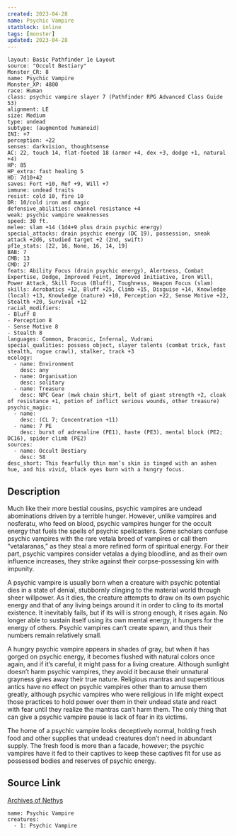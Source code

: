 ```yaml
---
created: 2023-04-28
name: Psychic Vampire
statblock: inline
tags: [monster]
updated: 2023-04-28
---
```

```statblock
layout: Basic Pathfinder 1e Layout
source: "Occult Bestiary"
Monster_CR: 8
name: Psychic Vampire
Monster_XP: 4800
race: Human
class: psychic vampire slayer 7 (Pathfinder RPG Advanced Class Guide 53)
alignment: LE
size: Medium
type: undead
subtype: (augmented humanoid)
INI: +7
perception: +22
senses: darkvision, thoughtsense
AC: 22, touch 14, flat-footed 18 (armor +4, dex +3, dodge +1, natural +4)
HP: 85
HP_extra: fast healing 5
HD: 7d10+42
saves: Fort +10, Ref +9, Will +7
immune: undead traits
resist: cold 10, fire 10
DR: 10/cold iron and magic
defensive_abilities: channel resistance +4
weak: psychic vampire weaknesses
speed: 30 ft.
melee: slam +14 (1d4+9 plus drain psychic energy)
special_attacks: drain psychic energy (DC 19), possession, sneak attack +2d6, studied target +2 (2nd, swift)
pf1e_stats: [22, 16, None, 16, 14, 19]
BAB: 7
CMB: 13
CMD: 27
feats: Ability Focus (drain psychic energy), Alertness, Combat Expertise, Dodge, Improved Feint, Improved Initiative, Iron Will, Power Attack, Skill Focus (Bluff), Toughness, Weapon Focus (slam)
skills: Acrobatics +12, Bluff +25, Climb +15, Disguise +14, Knowledge (local) +13, Knowledge (nature) +10, Perception +22, Sense Motive +22, Stealth +20, Survival +12
racial_modifiers:
- Bluff 8
- Perception 8
- Sense Motive 8
- Stealth 8
languages: Common, Draconic, Infernal, Vudrani
special_qualities: possess object, slayer talents (combat trick, fast stealth, rogue crawl), stalker, track +3
ecology:
  - name: Environment
    desc: any
  - name: Organisation
    desc: solitary
  - name: Treasure
    desc: NPC Gear (mwk chain shirt, belt of giant strength +2, cloak of resistance +1, potion of inflict serious wounds, other treasure)
psychic_magic:
  - name:
    desc: (CL 7; Concentration +11)
  - name: 7 PE
    desc: burst of adrenaline (PE1), haste (PE3), mental block (PE2; DC16), spider climb (PE2)
sources:
  - name: Occult Bestiary
    desc: 58
desc_short: This fearfully thin man’s skin is tinged with an ashen hue, and his vivid, black eyes burn with a hungry focus.
```
## Description
Much like their more bestial cousins, psychic vampires are undead abominations driven by a terrible hunger. However, unlike vampires and nosferatu, who feed on blood, psychic vampires hunger for the occult energy that fuels the spells of psychic spellcasters. Some scholars confuse psychic vampires with the rare vetala breed of vampires or call them “vetalaranas,” as they steal a more refined form of spiritual energy. For their part, psychic vampires consider vetalas a dying bloodline, and as their own influence increases, they strike against their corpse-possessing kin with impunity.

A psychic vampire is usually born when a creature with psychic potential dies in a state of denial, stubbornly clinging to the material world through sheer willpower. As it dies, the creature attempts to draw on its own psychic energy and that of any living beings around it in order to cling to its mortal existence. It inevitably fails, but if its will is strong enough, it rises again. No longer able to sustain itself using its own mental energy, it hungers for the energy of others. Psychic vampires can’t create spawn, and thus their numbers remain relatively small.

A hungry psychic vampire appears in shades of gray, but when it has gorged on psychic energy, it becomes flushed with natural colors once again, and if it’s careful, it might pass for a living creature. Although sunlight doesn’t harm psychic vampires, they avoid it because their unnatural grayness gives away their true nature. Religious mantras and superstitious antics have no effect on psychic vampires other than to amuse them greatly, although psychic vampires who were religious in life might expect those practices to hold power over them in their undead state and react with fear until they realize the mantras can’t harm them. The only thing that can give a psychic vampire pause is lack of fear in its victims.

The home of a psychic vampire looks deceptively normal, holding fresh food and other supplies that undead creatures don’t need in abundant supply. The fresh food is more than a facade, however; the psychic vampires have it fed to their captives to keep these captives fit for use as possessed bodies and reserves of psychic energy.
## Source Link
[Archives of Nethys](https://aonprd.com/MonsterDisplay.aspx?ItemName=Psychic%20Vampire)
```encounter-table
name: Psychic Vampire
creatures:
  - 1: Psychic Vampire
```
